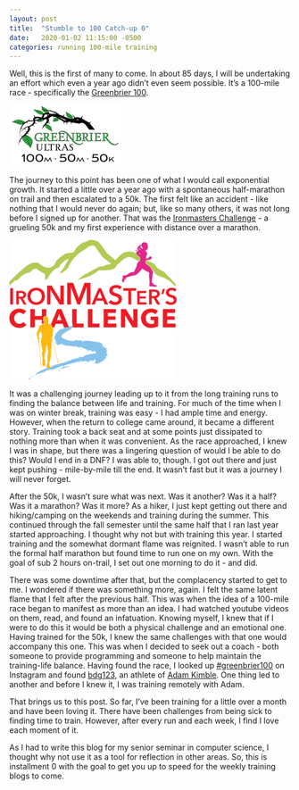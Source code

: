 ```yaml
---
layout: post
title:  "Stumble to 100 Catch-up 0"
date:   2020-01-02 11:15:00 -0500
categories: running 100-mile training
---
```


Well, this is the first of many to come. In about 85 days, I will be undertaking an effort which even a year ago didn’t even seem possible. It’s a 100-mile race - specifically the [Greenbrier 100](https://ultrasignup.com/register.aspx?did=70284).

![Greenbrier100](/assets/Greenbrier100.png)

The journey to this point has been one of what I would call exponential growth. It started a little over a year ago with a spontaneous half-marathon on trail and then escalated to a 50k. The first felt like an accident - like nothing that I would never do again; but, like so many others, it was not long before I signed up for another. That was the [Ironmasters Challenge](https://ironmasterschallenge.com/158-2/) - a grueling 50k and my first experience with distance over a marathon.

![IronMasters](/assets/IronMasters.png)

 It was a challenging journey leading up to it from the long training runs to finding the balance between life and training. For much of the time when I was on winter break, training was easy - I had ample time and energy. However, when the return to college came around, it became a different story. Training took a back seat and at some points just dissipated to nothing more than when it was convenient. As the race approached, I knew I was in shape, but there was a lingering question of would I be able to do this? Would I end in a DNF? I was able to, though. I got out there and just kept pushing - mile-by-mile till the end. It wasn’t fast but it was a journey I will never forget.

After the 50k, I wasn’t sure what was next. Was it another? Was it a half? Was it a marathon? Was it more? As a hiker, I just kept getting out there and hiking/camping on the weekends and training during the summer. This continued through the fall semester until the same half that I ran last year started approaching. I thought why not but with training this year. I started training and the somewhat dormant flame was reignited. I wasn’t able to run the formal half marathon but found time to run one on my own. With the goal of sub 2 hours on-trail, I set out one morning to do it -  and did.

There was some downtime after that, but the complacency started to get to me. I wondered if there was something more, again. I felt the same latent flame that I felt after the previous half. This was when the idea of a 100-mile race began to manifest as more than an idea. I had watched youtube videos on them, read, and found an infatuation. Knowing myself, I knew that if I were to do this it would be both a physical challenge and an emotional one. Having trained for the 50k, I knew the same challenges with that one would accompany this one. This was when I decided to seek out a coach - both someone to provide programming and someone to help maintain the training-life balance. Having found the race, I looked up [#greenbrier100](https://www.instagram.com/explore/tags/greenbrier100/) on Instagram and found [bdg123](https://www.instagram.com/p/BwcXeDDDgBD/), an athlete of [Adam Kimble](https://adamkimble.com/). One thing led to another and before I knew it, I was training remotely with Adam.

That brings us to this post. So far, I’ve been training for a little over a month and have been loving it. There have been challenges from being sick to finding time to train. However, after every run and each week, I find I love each moment of it.

As I had to write this blog for my senior seminar in computer science, I thought why not use it as a tool for reflection in other areas. So, this is installment 0 with the goal to get you up to speed for the weekly training blogs to come.
